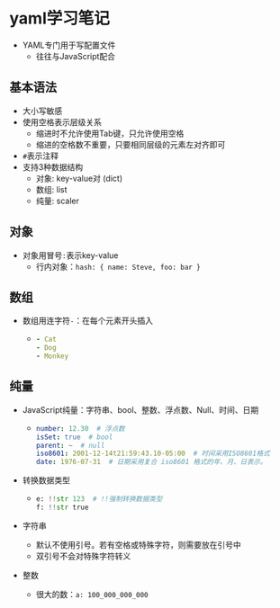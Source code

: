 # yaml学习笔记

- YAML专门用于写配置文件
  - 往往与JavaScript配合

## 基本语法

- 大小写敏感
- 使用空格表示层级关系
  - 缩进时不允许使用Tab键，只允许使用空格
  - 缩进的空格数不重要，只要相同层级的元素左对齐即可
- `#`表示注释
- 支持3种数据结构
  - 对象: key-value对 (dict)
  - 数组: list
  - 纯量: scaler

## 对象

- 对象用冒号`:`表示key-value
  - 行内对象：`hash: { name: Steve, foo: bar }`

## 数组

- 数组用连字符`-`：在每个元素开头插入
  
  - ```yaml
    - Cat
    - Dog
    - Monkey
    ```

## 纯量

- JavaScript纯量：字符串、bool、整数、浮点数、Null、时间、日期
  
  - ```yaml
    number: 12.30  # 浮点数
    isSet: true  # bool
    parent: ~  # null
    iso8601: 2001-12-14t21:59:43.10-05:00  # 时间采用ISO8601格式
    date: 1976-07-31  # 日期采用复合 iso8601 格式的年、月、日表示。
    ```

- 转换数据类型
  
  - ```python
    e: !!str 123  # !!强制转换数据类型
    f: !!str true
    ```

- 字符串
  
  - 默认不使用引号。若有空格或特殊字符，则需要放在引号中
  - 双引号不会对特殊字符转义

- 整数
  
  - 很大的数：`a: 100_000_000_000`


